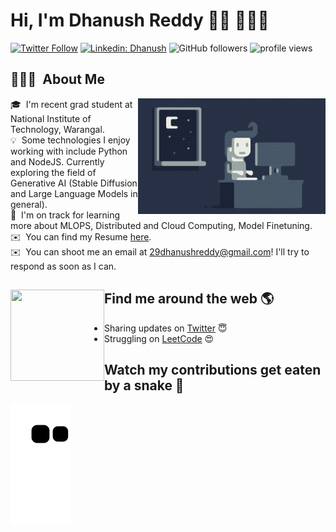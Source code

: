 # Hi, I'm Dhanush Reddy 👋🏾 👩🏾‍💻

[![Twitter Follow](https://img.shields.io/twitter/follow/dhanushreddy291?label=Follow)](https://twitter.com/intent/follow?screen_name=dhanushreddy291)
[![Linkedin: Dhanush](https://img.shields.io/badge/-Dhanush-blue?style=flat-square&logo=Linkedin&logoColor=white&link=https://www.linkedin.com/in/dhanushreddy29/)](https://www.linkedin.com/in/dhanushreddy29/)
![GitHub followers](https://img.shields.io/github/followers/dhanushreddy291?label=Follow&style=social)
<img alt = "profile views" src="https://komarev.com/ghpvc/?username=dhanushreddy291&color=brightgreen">  

<!-- ![Purple Gradient Geometric Technology Profile LinkedIn Banner  (1)](https://mir-s3-cdn-cf.behance.net/project_modules/1400/91dc1964120315.5ac77335ae374.png) -->


## 👨🏻‍💻 &nbsp;About Me

<img alt="Night Coding" src="https://raw.githubusercontent.com/AVS1508/AVS1508/master/assets/Night-Coding.gif" align="right"/>

🎓 &nbsp;I'm recent grad student at National Institute of Technology, Warangal.\
💡 &nbsp;Some technologies I enjoy working with include Python and NodeJS. Currently exploring the field of Generative AI (Stable Diffusion and Large Language Models in general).\
🌱 &nbsp;I'm on track for learning more about MLOPS, Distributed and Cloud Computing, Model Finetuning.\
✉️ &nbsp;You can find my Resume [here](https://app.box.com/s/7dwh8y767qeshq12a35zbklagdcppkd6).\
✉️ &nbsp;You can shoot me an email at 29dhanushreddy@gmail.com! I'll try to respond as soon as I can.



## Find me around the web 🌎 <a href="https://www.linkedin.com/in/dhanushreddy29/"><img align="left" width="150" height="146" src="https://github.com/M0nica/M0nica/blob/main/octomonica/m0nica-octocat-rotating.gif?raw=true"></a>
- Sharing updates on <a href="https://twitter.com/dhanushreddy291">Twitter</a> 😇
- Struggling on <a href="https://www.leetcode.com/DhanushReddy29/">LeetCode</a> 😍

## Watch my contributions get eaten by a snake 🐍
![snake gif](https://github.com/dhanushreddy291/Actions/blob/output/github-contribution-grid-snake.svg)
